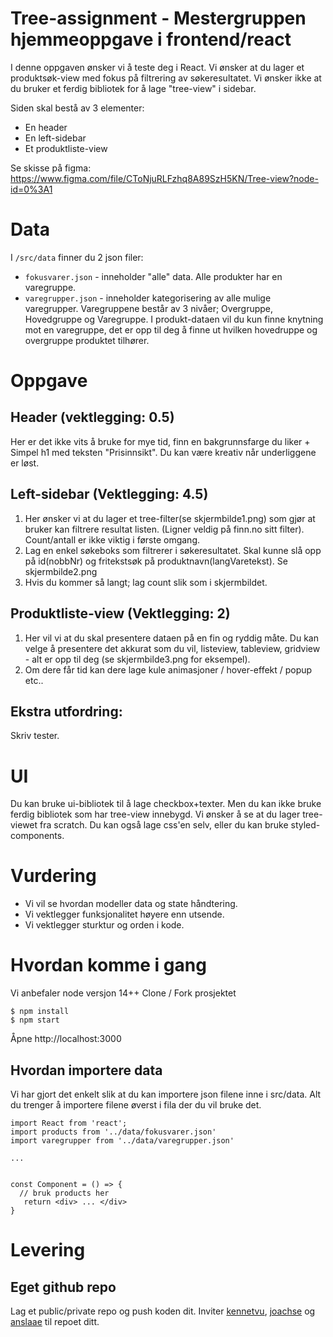 # Tree-assignment - Mestergruppen hjemmeoppgave i frontend/react
I denne oppgaven ønsker vi å teste deg i React. Vi ønsker at du lager et produktsøk-view med fokus på filtrering av søkeresultatet. Vi ønsker ikke at du bruker et ferdig bibliotek for å lage "tree-view" i sidebar. 


Siden skal bestå av 3 elementer:
* En header
* En left-sidebar
* Et produktliste-view

Se skisse på figma: https://www.figma.com/file/CToNjuRLFzhq8A89SzH5KN/Tree-view?node-id=0%3A1

# Data
I `/src/data` finner du 2 json filer:
* `fokusvarer.json` - inneholder "alle" data. Alle produkter har en varegruppe. 
* `varegrupper.json` - inneholder kategorisering av alle mulige varegrupper. Varegruppene består av 3 nivåer; Overgruppe, Hovedgruppe og Varegruppe. 
I produkt-dataen vil du kun finne knytning mot en varegruppe, det er opp til deg å finne ut hvilken hovedruppe og overgruppe produktet tilhører. 

# Oppgave
## Header (vektlegging: 0.5)
Her er det ikke vits å bruke for mye tid, finn en bakgrunnsfarge du liker + Simpel h1 med teksten "Prisinnsikt". Du kan være kreativ når underliggene er løst.

## Left-sidebar (Vektlegging: 4.5)
1) Her ønsker vi at du lager et tree-filter(se skjermbilde1.png) som gjør at bruker kan filtrere resultat listen. (Ligner veldig på finn.no sitt filter). Count/antall er ikke viktig i første omgang.
2) Lag en enkel søkeboks som filtrerer i søkeresultatet. Skal kunne slå opp på id(nobbNr) og fritekstsøk på produktnavn(langVaretekst). Se skjermbilde2.png
3) Hvis du kommer så langt; lag count slik som i skjermbildet. 

## Produktliste-view (Vektlegging: 2)
1) Her vil vi at du skal presentere dataen på en fin og ryddig måte. Du kan velge å presentere det akkurat som du vil,  listeview, tableview, gridview - alt er opp til deg (se skjermbilde3.png for eksempel). 
2) Om dere får tid kan dere lage kule animasjoner / hover-effekt / popup etc.. 

## Ekstra utfordring:
Skriv tester.

# UI
Du kan bruke ui-bibliotek til å lage checkbox+texter. Men du kan ikke bruke ferdig bibliotek som har tree-view innebygd. Vi ønsker å se at du lager tree-viewet fra scratch.
Du kan også lage css'en selv, eller du kan bruke styled-components. 

# Vurdering
- Vi vil se hvordan modeller data og state håndtering.
- Vi vektlegger funksjonalitet høyere enn utsende. 
- Vi vektlegger sturktur og orden i kode.


# Hvordan komme i gang
Vi anbefaler node versjon 14++
Clone / Fork prosjektet
```
$ npm install
$ npm start
```

Åpne http://localhost:3000

## Hvordan importere data
Vi har gjort det enkelt slik at du kan importere json filene inne i src/data. Alt du trenger å importere filene øverst i fila der du vil bruke det. 

```
import React from 'react';
import products from '../data/fokusvarer.json'
import varegrupper from '../data/varegrupper.json'

...


const Component = () => {
  // bruk products her
   return <div> ... </div>
}

```

# Levering
## Eget github repo
Lag et public/private repo og push koden dit. 
Inviter [kennetvu](https://github.com/kennetvu), [joachse](https://github.com/joachse) og [anslaae](https://github.com/anslaae) til repoet ditt. 
